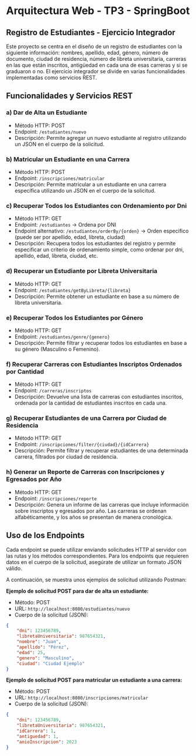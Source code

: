 # Arquitectura Web - TP3 - SpringBoot

## Registro de Estudiantes - Ejercicio Integrador

Este proyecto se centra en el diseño de un registro de estudiantes con la siguiente información: nombres, apellido, edad, género, número de documento, ciudad de residencia, número de libreta universitaria, carreras en las que están inscritos, antigüedad en cada una de esas carreras y si se graduaron o no. El ejercicio integrador se divide en varias funcionalidades implementadas como servicios REST.

## Funcionalidades y Servicios REST

### a) Dar de Alta un Estudiante

- Método HTTP: POST
- Endpoint: `/estudiantes/nuevo`
- Descripción: Permite agregar un nuevo estudiante al registro utilizando un JSON en el cuerpo de la solicitud.

### b) Matricular un Estudiante en una Carrera

- Método HTTP: POST
- Endpoint: `/inscripciones/matricular`
- Descripción: Permite matricular a un estudiante en una carrera específica utilizando un JSON en el cuerpo de la solicitud.

### c) Recuperar Todos los Estudiantes con Ordenamiento por Dni

- Método HTTP: GET
- Endpoint: `/estudiantes` -> Ordena por DNI
- Endpoint alternativo: `/estudiantes/orderBy/{orden}` -> Orden especifico (puede ser por apellido, edad, libreta, ciudad) 
- Descripción: Recupera todos los estudiantes del registro y permite especificar un criterio de ordenamiento simple, como ordenar por dni, apellido, edad, libreta, ciudad, etc.

### d) Recuperar un Estudiante por Libreta Universitaria

- Método HTTP: GET
- Endpoint: `/estudiantes/getByLibreta/{libreta}`
- Descripción: Permite obtener un estudiante en base a su número de libreta universitaria.

### e) Recuperar Todos los Estudiantes por Género

- Método HTTP: GET
- Endpoint: `/estudiantes/genre/{genero}`
- Descripción: Permite filtrar y recuperar todos los estudiantes en base a su género (Masculino o Femenino).

### f) Recuperar Carreras con Estudiantes Inscriptos Ordenados por Cantidad

- Método HTTP: GET
- Endpoint: `/carreras/inscriptos`
- Descripción: Devuelve una lista de carreras con estudiantes inscritos, ordenada por la cantidad de estudiantes inscritos en cada una.

### g) Recuperar Estudiantes de una Carrera por Ciudad de Residencia

- Método HTTP: GET
- Endpoint: `/inscripciones/filter/{ciudad}/{idCarrera}`
- Descripción: Permite filtrar y recuperar estudiantes de una determinada carrera, filtrados por ciudad de residencia.

### h) Generar un Reporte de Carreras con Inscripciones y Egresados por Año

- Método HTTP: GET
- Endpoint: `/inscripciones/reporte`
- Descripción: Genera un informe de las carreras que incluye información sobre inscriptos y egresados por año. Las carreras se ordenan alfabéticamente, y los años se presentan de manera cronológica.
## Uso de los Endpoints

Cada endpoint se puede utilizar enviando solicitudes HTTP al servidor con las rutas y los métodos correspondientes. Para los endpoints que requieren datos en el cuerpo de la solicitud, asegúrate de utilizar un formato JSON válido.

A continuación, se muestra unos ejemplos de solicitud utilizando Postman:

**Ejemplo de solicitud POST para dar de alta un estudiante:**

- Método: POST
- URL: `http://localhost:8080/estudiantes/nuevo`
- Cuerpo de la solicitud (JSON):

```json
{
    "dni": 123456789,
    "libretaUniversitaria": 987654321,
    "nombre": "Juan",
    "apellido": "Pérez",
    "edad": 25,
    "genero": "Masculino",
    "ciudad": "Ciudad Ejemplo"
}
```

**Ejemplo de solicitud POST para matricular un estudiante a una carrera:**

- Método: POST
- URL: `http://localhost:8080/inscripciones/matricular`
- Cuerpo de la solicitud (JSON):

```json
{
    "dni": 123456789,
    "libretaUniversitaria": 987654321,
    "idCarrera": 1, 
    "antiguedad": 1,
    "anioInscripcion": 2023
}
```
